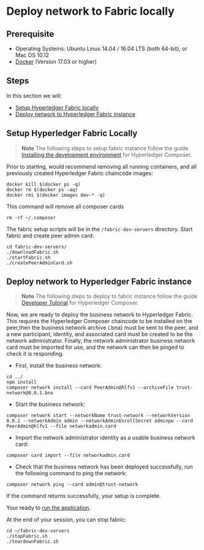 # Deploy network to Fabric locally

## Prerequisite
- Operating Systems: Ubuntu Linux 14.04 / 16.04 LTS (both 64-bit), or Mac OS 10.12
- [Docker](https://www.docker.com/) (Version 17.03 or higher)

## Steps
In this section we will:
* [Setup Hyperledger Fabric locally](#setup-hyperledger-fabric-locally)
* [Deploy network to Hyperledger Fabric instance](#deploy-network-to-hyperledger-fabric-instance)

## Setup Hyperledger Fabric Locally




>**Note** The following steps to setup fabric instance follow the guide [Installing the development environment](https://hyperledger.github.io/composer/latest/tutorials/developer-tutorial) for Hyperledger Composer.


Prior to starting, would recommend removing all running containers, and all previously created Hyperledger Fabric chaincode images:

```none
docker kill $(docker ps -q)
docker rm $(docker ps -aq)
docker rmi $(docker images dev-* -q)
```

This command will remove all composer cards
```
rm -rf ~/.composer
```

The fabric setup scripts will be in the `/fabric-dev-servers` directory. Start fabric and create peer admin card:

```
cd fabric-dev-servers/
./downloadFabric.sh
./startFabric.sh
./createPeerAdminCard.sh
```

## Deploy network to Hyperledger Fabric instance

>**Note** The following steps to deploy to fabric instance follow the guide [Developer Tutorial](https://hyperledger.github.io/composer/latest/tutorials/developer-tutorial) for Hyperledger Composer.


Now, we are ready to deploy the business network to Hyperledger Fabric. This requires the Hyperledger Composer chaincode to be installed on the peer,then the business network archive (.bna) must be sent to the peer, and a new participant, identity, and associated card must be created to be the network administrator. Finally, the network administrator business network card must be imported for use, and the network can then be pinged to check it is responding.

* First, install the business network:

```
cd ../
npm install
composer network install --card PeerAdmin@hlfv1 --archiveFile trust-network@0.0.1.bna
```

* Start the business network:

```
composer network start --networkName trust-network --networkVersion 0.0.1 --networkAdmin admin --networkAdminEnrollSecret adminpw --card PeerAdmin@hlfv1 --file networkadmin.card
```

* Import the network administrator identity as a usable business network card:
```
composer card import --file networkadmin.card
```

* Check that the business network has been deployed successfully, run the following command to ping the network:
```
composer network ping --card admin@trust-network
```


If the command returns successfully, your setup is complete.

Your ready to [run the application](../README.md#3-run-application).


At the end of your session, you can stop fabric:

```
cd ~/fabric-dev-servers
./stopFabric.sh
./teardownFabric.sh
```
